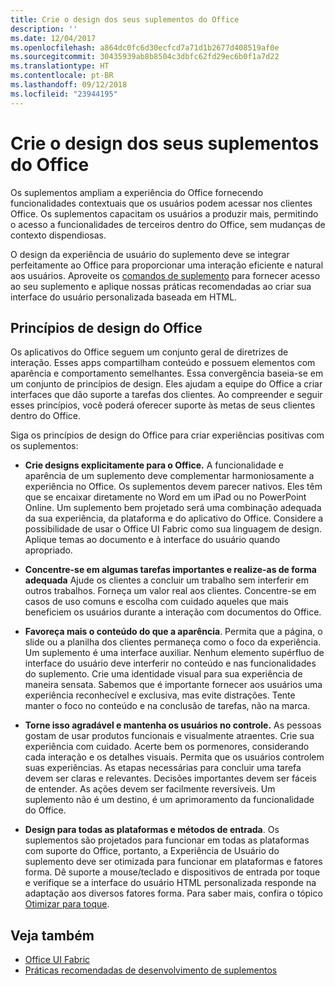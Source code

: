 ```yaml
---
title: Crie o design dos seus suplementos do Office
description: ''
ms.date: 12/04/2017
ms.openlocfilehash: a864dc0fc6d30ecfcd7a71d1b2677d408519af0e
ms.sourcegitcommit: 30435939ab8b8504c3dbfc62fd29ec6b0f1a7d22
ms.translationtype: HT
ms.contentlocale: pt-BR
ms.lasthandoff: 09/12/2018
ms.locfileid: "23944195"
---
```

# <a name="design-your-office-add-ins"></a>Crie o design dos seus suplementos do Office

Os suplementos ampliam a experiência do Office fornecendo funcionalidades contextuais que os usuários podem acessar nos clientes Office. Os suplementos capacitam os usuários a produzir mais, permitindo o acesso a funcionalidades de terceiros dentro do Office, sem mudanças de contexto dispendiosas. 

O design da experiência de usuário do suplemento deve se integrar perfeitamente ao Office para proporcionar uma interação eficiente e natural aos usuários. Aproveite os [comandos de suplemento](add-in-commands.md) para fornecer acesso ao seu suplemento e aplique nossas práticas recomendadas ao criar sua interface do usuário personalizada baseada em HTML.

## <a name="office-design-principles"></a>Princípios de design do Office

Os aplicativos do Office seguem um conjunto geral de diretrizes de interação. Esses apps compartilham conteúdo e possuem elementos com aparência e comportamento semelhantes. Essa convergência baseia-se em um conjunto de princípios de design. Eles ajudam a equipe do Office a criar interfaces que dão suporte a tarefas dos clientes. Ao compreender e seguir esses princípios, você poderá oferecer suporte às metas de seus clientes dentro do Office.

Siga os princípios de design do Office para criar experiências positivas com os suplementos:

- **Crie designs explicitamente para o Office.** A funcionalidade e aparência de um suplemento deve complementar harmoniosamente a experiência no Office. Os suplementos devem parecer nativos. Eles têm que se encaixar diretamente no Word em um iPad ou no PowerPoint Online. Um suplemento bem projetado será uma combinação adequada da sua experiência, da plataforma e do aplicativo do Office. Considere a possibilidade de usar o Office UI Fabric como sua linguagem de design. Aplique temas ao documento e à interface do usuário quando apropriado.

- **Concentre-se em algumas tarefas importantes e realize-as de forma adequada** Ajude os clientes a concluir um trabalho sem interferir em outros trabalhos. Forneça um valor real aos clientes. Concentre-se em casos de uso comuns e escolha com cuidado aqueles que mais beneficiem os usuários durante a interação com documentos do Office.

- **Favoreça mais o conteúdo do que a aparência**. Permita que a página, o slide ou a planilha dos clientes permaneça como o foco da experiência. Um suplemento é uma interface auxiliar. Nenhum elemento supérfluo de interface do usuário deve interferir no conteúdo e nas funcionalidades do suplemento. Crie uma identidade visual para sua experiência de maneira sensata. Sabemos que é importante fornecer aos usuários uma experiência reconhecível e exclusiva, mas evite distrações. Tente manter o foco no conteúdo e na conclusão de tarefas, não na marca.

- **Torne isso agradável e mantenha os usuários no controle.** As pessoas gostam de usar produtos funcionais e visualmente atraentes. Crie sua experiência com cuidado. Acerte bem os pormenores, considerando cada interação e os detalhes visuais. Permita que os usuários controlem suas experiências. As etapas necessárias para concluir uma tarefa devem ser claras e relevantes. Decisões importantes devem ser fáceis de entender. As ações devem ser facilmente reversíveis. Um suplemento não é um destino, é um aprimoramento da funcionalidade do Office.

- **Design para todas as plataformas e métodos de entrada**. Os suplementos são projetados para funcionar em todas as plataformas com suporte do Office, portanto, a Experiência de Usuário do suplemento deve ser otimizada para funcionar em plataformas e fatores forma. Dê suporte a mouse/teclado e dispositivos de entrada por toque e verifique se a interface do usuário HTML personalizada responde na adaptação aos diversos fatores forma. Para saber mais, confira o tópico [Otimizar para toque](../concepts/add-in-development-best-practices.md#optimize-for-touch). 

## <a name="see-also"></a>Veja também
- [Office UI Fabric](https://developer.microsoft.com/en-us/fabric) 
- [Práticas recomendadas de desenvolvimento de suplementos](../concepts/add-in-development-best-practices.md)

